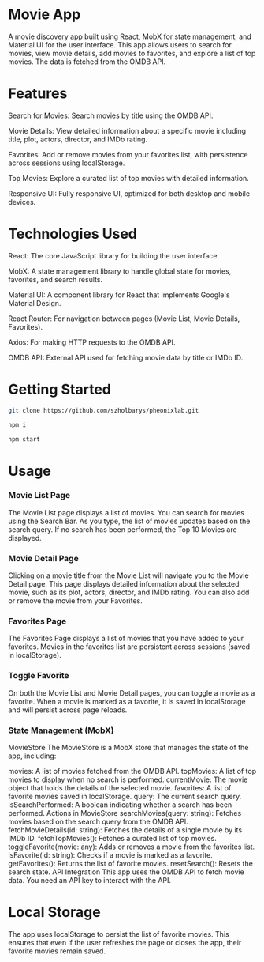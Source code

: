 # Movie App

A movie discovery app built using React, MobX for state management, and Material UI for the user interface. This app allows users to search for movies, view movie details, add movies to favorites, and explore a list of top movies. The data is fetched from the OMDB API.

# Features

 Search for Movies: Search movies by title using the OMDB API.

 Movie Details: View detailed information about a specific movie including title, plot, actors, director, and IMDb rating.

 Favorites: Add or remove movies from your favorites list, with persistence across sessions using localStorage.

 Top Movies: Explore a curated list of top movies with detailed information.

 Responsive UI: Fully responsive UI, optimized for both desktop and mobile devices.

# Technologies Used

 React: The core JavaScript library for building the user interface.

 MobX: A state management library to handle global state for movies, favorites, and search results.

 Material UI: A component library for React that implements Google's Material Design.

 React Router: For navigation between pages (Movie List, Movie Details, Favorites).

 Axios: For making HTTP requests to the OMDB API.

 OMDB API: External API used for fetching movie data by title or IMDb ID.

# Getting Started

```bash
git clone https://github.com/szholbarys/pheonixlab.git
```

```bash
npm i
```

```bash
npm start
```

# Usage
### Movie List Page
The Movie List page displays a list of movies.
You can search for movies using the Search Bar. As you type, the list of movies updates based on the search query.
If no search has been performed, the Top 10 Movies are displayed.
### Movie Detail Page
Clicking on a movie title from the Movie List will navigate you to the Movie Detail page.
This page displays detailed information about the selected movie, such as its plot, actors, director, and IMDb rating.
You can also add or remove the movie from your Favorites.
### Favorites Page
The Favorites Page displays a list of movies that you have added to your favorites.
Movies in the favorites list are persistent across sessions (saved in localStorage).
### Toggle Favorite
On both the Movie List and Movie Detail pages, you can toggle a movie as a favorite.
When a movie is marked as a favorite, it is saved in localStorage and will persist across page reloads.
### State Management (MobX)
MovieStore
The MovieStore is a MobX store that manages the state of the app, including:

movies: A list of movies fetched from the OMDB API.
topMovies: A list of top movies to display when no search is performed.
currentMovie: The movie object that holds the details of the selected movie.
favorites: A list of favorite movies saved in localStorage.
query: The current search query.
isSearchPerformed: A boolean indicating whether a search has been performed.
Actions in MovieStore
searchMovies(query: string): Fetches movies based on the search query from the OMDB API.
fetchMovieDetails(id: string): Fetches the details of a single movie by its IMDb ID.
fetchTopMovies(): Fetches a curated list of top movies.
toggleFavorite(movie: any): Adds or removes a movie from the favorites list.
isFavorite(id: string): Checks if a movie is marked as a favorite.
getFavorites(): Returns the list of favorite movies.
resetSearch(): Resets the search state.
API Integration
This app uses the OMDB API to fetch movie data. You need an API key to interact with the API.

# Local Storage
The app uses localStorage to persist the list of favorite movies. This ensures that even if the user refreshes the page or closes the app, their favorite movies remain saved.
